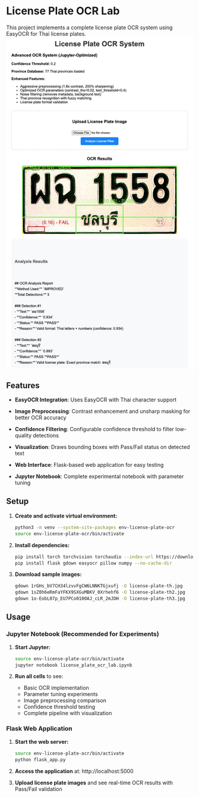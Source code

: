 # License Plate OCR Lab

This project implements a complete license plate OCR system using EasyOCR for Thai license plates.
![alt text](img/app.png)
## Features

- **EasyOCR Integration**: Uses EasyOCR with Thai character support
- **Image Preprocessing**: Contrast enhancement and unsharp masking for better OCR accuracy
- **Confidence Filtering**: Configurable confidence threshold to filter low-quality detections

- **Visualization**: Draws bounding boxes with Pass/Fail status on detected text
- **Web Interface**: Flask-based web application for easy testing
- **Jupyter Notebook**: Complete experimental notebook with parameter tuning

## Setup

1. **Create and activate virtual environment:**
   ```bash
   python3 -m venv --system-site-packages env-license-plate-ocr
   source env-license-plate-ocr/bin/activate
   ```

2. **Install dependencies:**
   ```bash
   pip install torch torchvision torchaudio --index-url https://download.pytorch.org/whl/cpu
   pip install flask gdown easyocr pillow numpy --no-cache-dir
   ```

3. **Download sample images:**
   ```bash
   gdown 1rGHs_bV7CH34lzvvFgCW6LNNKTGjxufj -O license-plate-th.jpg
   gdown 1sZ0h6eRmFaYFKX9SXGuMBKV_0Xrhehf6 -O license-plate-th2.jpg
   gdown 1o-EobL07p_EU7PCo0100AJ_cLR_2mJDH -O license-plate-th3.jpg
   ```

## Usage

### Jupyter Notebook (Recommended for Experiments)

1. **Start Jupyter:**
   ```bash
   source env-license-plate-ocr/bin/activate
   jupyter notebook license_plate_ocr_lab.ipynb
   ```

2. **Run all cells** to see:
   - Basic OCR implementation
   - Parameter tuning experiments
   - Image preprocessing comparison
   - Confidence threshold testing
   - Complete pipeline with visualization

### Flask Web Application

1. **Start the web server:**
   ```bash
   source env-license-plate-ocr/bin/activate
   python flask_app.py
   ```

2. **Access the application** at: http://localhost:5000

3. **Upload license plate images** and see real-time OCR results with Pass/Fail validation
